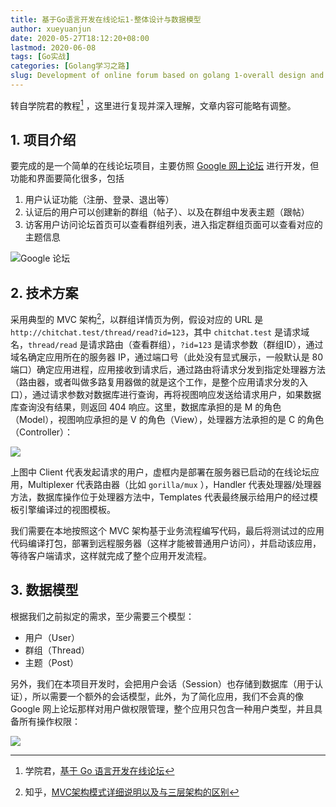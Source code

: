 ```yaml
---
title: 基于Go语言开发在线论坛1-整体设计与数据模型
author: xueyuanjun
date: 2020-05-27T18:12:20+08:00 
lastmod: 2020-06-08
tags: [Go实战]
categories: [Golang学习之路]
slug: Development of online forum based on golang 1-overall design and data model
---
```


转自学院君的教程[^1] ，这里进行复现并深入理解，文章内容可能略有调整。

[^1]:学院君，[基于 Go 语言开发在线论坛](https://xueyuanjun.com/post/21519)

<!-- more -->

## 1. 项目介绍

要完成的是一个简单的在线论坛项目，主要仿照 [Google 网上论坛](https://groups.google.com/) 进行开发，但功能和界面要简化很多，包括

1. 用户认证功能（注册、登录、退出等）
2. 认证后的用户可以创建新的群组（帖子）、以及在群组中发表主题（跟帖）
3. 访客用户访问论坛首页可以查看群组列表，进入指定群组页面可以查看对应的主题信息

![Google 论坛](https://picped-1301226557.cos.ap-beijing.myqcloud.com/image-15850625575141.jpg)

## 2. 技术方案

采用典型的 MVC 架构[^2]，以群组详情页为例，假设对应的 URL 是 `http://chitchat.test/thread/read?id=123`，其中 `chitchat.test` 是请求域名，`thread/read` 是请求路由（查看群组），`?id=123` 是请求参数（群组ID），通过域名确定应用所在的服务器 IP，通过端口号（此处没有显式展示，一般默认是 80 端口）确定应用进程，应用接收到请求后，通过路由将请求分发到指定处理器方法（路由器，或者叫做多路复用器做的就是这个工作，是整个应用请求分发的入口），通过请求参数对数据库进行查询，再将视图响应发送给请求用户，如果数据库查询没有结果，则返回 404 响应。这里，数据库承担的是 M 的角色（Model），视图响应承担的是 V 的角色（View），处理器方法承担的是 C 的角色（Controller）：

[^2]:知乎，[MVC架构模式详细说明以及与三层架构的区别](https://zhuanlan.zhihu.com/p/73791797)

![](https://picped-1301226557.cos.ap-beijing.myqcloud.com/image-15850624895084.jpg)

上图中 Client 代表发起请求的用户，虚框内是部署在服务器已启动的在线论坛应用，Multiplexer 代表路由器（比如 `gorilla/mux` ），Handler 代表处理器/处理器方法，数据库操作位于处理器方法中，Templates 代表最终展示给用户的经过模板引擎编译过的视图模板。

我们需要在本地按照这个 MVC 架构基于业务流程编写代码，最后将测试过的应用代码编译打包，部署到远程服务器（这样才能被普通用户访问），并启动该应用，等待客户端请求，这样就完成了整个应用开发流程。

## 3. 数据模型

根据我们之前拟定的需求，至少需要三个模型：

- 用户（User）
- 群组（Thread）
- 主题（Post）

另外，我们在本项目开发时，会把用户会话（Session）也存储到数据库（用于认证），所以需要一个额外的会话模型，此外，为了简化应用，我们不会真的像 Google 网上论坛那样对用户做权限管理，整个应用只包含一种用户类型，并且具备所有操作权限：

![](https://picped-1301226557.cos.ap-beijing.myqcloud.com/image-DraggedImage-1.png)
